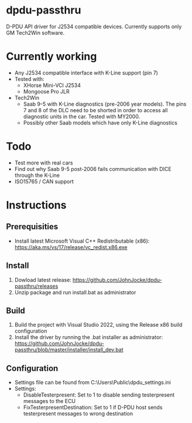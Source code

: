 # dpdu-passthru
D-PDU API driver for J2534 compatible devices. Currently supports only GM Tech2Win software.

# Currently working
* Any J2534 compatible interface with K-Line support (pin 7)
* Tested with:
  * XHorse Mini-VCI J2534
  * Mongoose Pro JLR
* Tech2Win
  * Saab 9-5 with K-Line diagnostics (pre-2006 year models). The pins 7 and 8 of the DLC need to be shorted in order to access all diagnostic units in the car. Tested with MY2000.
  * Possibly other Saab models which have only K-Line diagnostics

# Todo
* Test more with real cars
* Find out why Saab 9-5 post-2006 fails communication with DICE through the K-Line 
* ISO15765 / CAN support

# Instructions
## Prerequisities
* Install latest Microsoft Visual C++ Redistributable (x86): https://aka.ms/vs/17/release/vc_redist.x86.exe

## Install
1. Dowload latest release: https://github.com/JohnJocke/dpdu-passthru/releases
1. Unzip package and run install.bat as administrator
    
## Build
1. Build the project with Visual Studio 2022, using the Release x86 build configuration
1. Install the driver by running the .bat installer as administrator: https://github.com/JohnJocke/dpdu-passthru/blob/master/installer/install_dev.bat

## Configuration
* Settings file can be found from C:\Users\Public\dpdu_settings.ini
*  Settings:
   * DisableTesterpresent: Set to 1 to disable sending testerpresent messages to the ECU
   * FixTesterpresentDestination: Set to 1 if D-PDU host sends testerpresent messages to wrong destination
